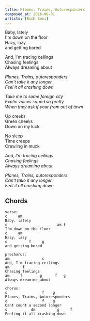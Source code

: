 ```yaml
---
title: Planes, Trains, Autoresponders
composed_at: 2016-06-01
artists: [Rich Soni]
---
```


Baby, lately  
I'm down on the floor  
Hazy, lazy  
and getting bored  

And, I'm tracing ceilings  
Chasing feelings  
Always dreaming about  

*Planes, Trains, autoresponders*  
*Can't take it any longer*  
*Feel it all crashing down*  

*Take me to some foreign city*  
*Exotic voices sound so pretty*  
*When they ask if your from out of town*  

Up creeks  
Green cheeks  
Down on my luck  

No sleep  
Time creeps  
Crawling in muck  

*And, I'm tracing ceilings*  
*Chasing feelings*  
*Always dreaming about*  

*Planes, Trains, autoresponders*  
*Can't take it any longer*  
*Feel it all crashing down*  

## Chords

```
verse:
c     am
Baby, lately
c                       am f
I'm down on the floor
c     am
Hazy, lazy
c          f     g
and getting bored

prechorus:
am               c
And, I'm tracing ceilings
am      f
Chasing feelings
am     f        g      f   g
Always dreaming about

chorus:
c                f    g
Planes, Trains, Autoresponders
c                f    g
Cant count a second longer
c           dm          g     f
Feeling it all crashing down
```
